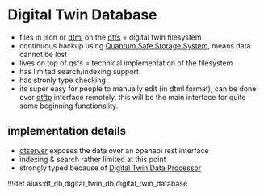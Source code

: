 # Digital Twin Database

- files in json or [dtml](dtml) on the [dtfs](dtfs) = digital twin filesystem
- continuous backup using [Quantum Safe Storage System](twin:qsstoragesystem), means data cannot be lost
- lives on top of qsfs = technical implementation of the filesystem
- has limited search/indexing support
- has stronly type checking
- its super easy for people to manually edit (in dtml format), can be done over [dtftp](dtftp) interface remotely, this will be the main interface for quite some beginning functionality.

## implementation details

- [dtserver](dtserver) exposes the data over an openapi rest interface
- indexing & search rather limited at this point
- strongly typed because of [Digital Twin Data Processor](dtdp)

!!!def alias:dt_db,digital_twin_db,digital_twin_database